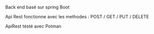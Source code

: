 Back end basé sur spring Boot 

Api Rest fonctionne avec les methodes : POST / GET / PUT / DELETE

ApiRest tésté avec Potman  

